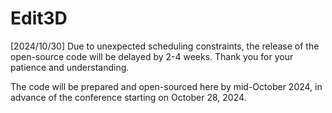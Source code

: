 # Edit3D

[2024/10/30] Due to unexpected scheduling constraints, the release of the open-source code will be delayed by 2-4 weeks. Thank you for your patience and understanding.

The code will be prepared and open-sourced here by mid-October 2024, in advance of the conference starting on October 28, 2024.



